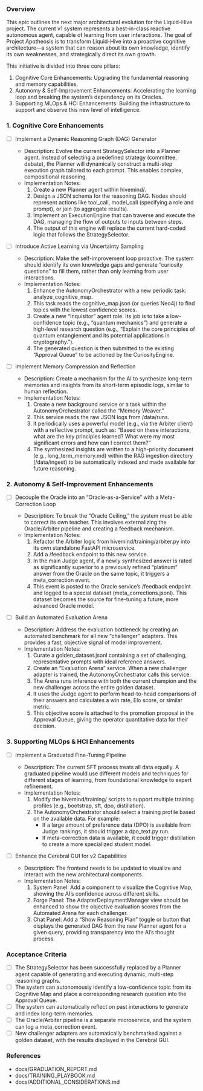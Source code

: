 ### Overview

This epic outlines the next major architectural evolution for the Liquid-Hive project. The current v1 system represents a best-in-class reactive autonomous agent, capable of learning from user interactions. The goal of Project Apotheosis is to transform Liquid-Hive into a proactive cognitive architecture—a system that can reason about its own knowledge, identify its own weaknesses, and strategically direct its own growth.

This initiative is divided into three core pillars:
1. Cognitive Core Enhancements: Upgrading the fundamental reasoning and memory capabilities.
2. Autonomy & Self-Improvement Enhancements: Accelerating the learning loop and breaking the system’s dependency on its Oracles.
3. Supporting MLOps & HCI Enhancements: Building the infrastructure to support and observe this new level of intelligence.

### 1. Cognitive Core Enhancements

- [ ] Implement a Dynamic Reasoning Graph (DAG) Generator
  - Description: Evolve the current StrategySelector into a Planner agent. Instead of selecting a predefined strategy (committee, debate), the Planner will dynamically construct a multi-step execution graph tailored to each prompt. This enables complex, compositional reasoning.
  - Implementation Notes:
    1. Create a new Planner agent within hivemind/.
    2. Design a JSON schema for the reasoning DAG. Nodes should represent actions like tool_call, model_call (specifying a role and prompt), or join (to aggregate results).
    3. Implement an ExecutionEngine that can traverse and execute the DAG, managing the flow of outputs to inputs between steps.
    4. The output of this engine will replace the current hard-coded logic that follows the StrategySelector.

- [ ] Introduce Active Learning via Uncertainty Sampling
  - Description: Make the self-improvement loop proactive. The system should identify its own knowledge gaps and generate “curiosity questions” to fill them, rather than only learning from user interactions.
  - Implementation Notes:
    1. Enhance the AutonomyOrchestrator with a new periodic task: analyze_cognitive_map.
    2. This task reads the cognitive_map.json (or queries Neo4j) to find topics with the lowest confidence scores.
    3. Create a new “Inquisitor” agent role. Its job is to take a low-confidence topic (e.g., “quantum mechanics”) and generate a high-level research question (e.g., “Explain the core principles of quantum entanglement and its potential applications in cryptography.”).
    4. The generated question is then submitted to the existing “Approval Queue” to be actioned by the CuriosityEngine.

- [ ] Implement Memory Compression and Reflection
  - Description: Create a mechanism for the AI to synthesize long-term memories and insights from its short-term episodic logs, similar to human reflection.
  - Implementation Notes:
    1. Create a new background service or a task within the AutonomyOrchestrator called the “Memory Weaver.”
    2. This service reads the raw JSON logs from /data/runs.
    3. It periodically uses a powerful model (e.g., via the Arbiter client) with a reflective prompt, such as: “Based on these interactions, what are the key principles learned? What were my most significant errors and how can I correct them?”
    4. The synthesized insights are written to a high-priority document (e.g., long_term_memory.md) within the RAG ingestion directory (/data/ingest) to be automatically indexed and made available for future reasoning.

### 2. Autonomy & Self-Improvement Enhancements

- [ ] Decouple the Oracle into an “Oracle-as-a-Service” with a Meta-Correction Loop
  - Description: To break the “Oracle Ceiling,” the system must be able to correct its own teacher. This involves externalizing the Oracle/Arbiter pipeline and creating a feedback mechanism.
  - Implementation Notes:
    1. Refactor the Arbiter logic from hivemind/training/arbiter.py into its own standalone FastAPI microservice.
    2. Add a /feedback endpoint to this new service.
    3. In the main Judge agent, if a newly synthesized answer is rated as significantly superior to a previously refined “platinum” answer from the Oracle on the same topic, it triggers a meta_correction event.
    4. This event is posted to the Oracle service’s /feedback endpoint and logged to a special dataset (meta_corrections.jsonl). This dataset becomes the source for fine-tuning a future, more advanced Oracle model.

- [ ] Build an Automated Evaluation Arena
  - Description: Address the evaluation bottleneck by creating an automated benchmark for all new “challenger” adapters. This provides a fast, objective signal of model improvement.
  - Implementation Notes:
    1. Curate a golden_dataset.jsonl containing a set of challenging, representative prompts with ideal reference answers.
    2. Create an “Evaluation Arena” service. When a new challenger adapter is trained, the AutonomyOrchestrator calls this service.
    3. The Arena runs inference with both the current champion and the new challenger across the entire golden dataset.
    4. It uses the Judge agent to perform head-to-head comparisons of their answers and calculates a win rate, Elo score, or similar metric.
    5. This objective score is attached to the promotion proposal in the Approval Queue, giving the operator quantitative data for their decision.

### 3. Supporting MLOps & HCI Enhancements

- [ ] Implement a Graduated Fine-Tuning Pipeline
  - Description: The current SFT process treats all data equally. A graduated pipeline would use different models and techniques for different stages of learning, from foundational knowledge to expert refinement.
  - Implementation Notes:
    1. Modify the hivemind/training/ scripts to support multiple training profiles (e.g., bootstrap, sft, dpo, distillation).
    2. The AutonomyOrchestrator should select a training profile based on the available data. For example:
       - If a large amount of preference data (DPO) is available from Judge rankings, it should trigger a dpo_text.py run.
       - If meta-correction data is available, it could trigger distillation to create a more specialized student model.

- [ ] Enhance the Cerebral GUI for v2 Capabilities
  - Description: The frontend needs to be updated to visualize and interact with the new architectural components.
  - Implementation Notes:
    1. System Panel: Add a component to visualize the Cognitive Map, showing the AI’s confidence across different skills.
    2. Forge Panel: The AdapterDeploymentManager view should be enhanced to show the objective evaluation scores from the Automated Arena for each challenger.
    3. Chat Panel: Add a “Show Reasoning Plan” toggle or button that displays the generated DAG from the new Planner agent for a given query, providing transparency into the AI’s thought process.

### Acceptance Criteria

- [ ] The StrategySelector has been successfully replaced by a Planner agent capable of generating and executing dynamic, multi-step reasoning graphs.
- [ ] The system can autonomously identify a low-confidence topic from its Cognitive Map and place a corresponding research question into the Approval Queue.
- [ ] The system can automatically reflect on past interactions to generate and index long-term memories.
- [ ] The Oracle/Arbiter pipeline is a separate microservice, and the system can log a meta_correction event.
- [ ] New challenger adapters are automatically benchmarked against a golden dataset, with the results displayed in the Cerebral GUI.

### References

- docs/GRADUATION_REPORT.md
- docs/TRAINING_PLAYBOOK.md
- docs/ADDITIONAL_CONSIDERATIONS.md
